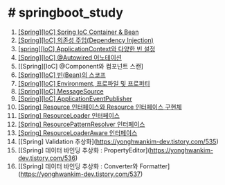 # # springboot_study

1. [\[Spring\]\[IoC\] Spring IoC Container & Bean](https://yonghwankim-dev.tistory.com/498)
2. [\[Spring\]\[IoC\] 의존성 주입(Dependency Injection)](https://yonghwankim-dev.tistory.com/501)
3. [\[spring\]\[IoC\] ApplicationContext와 다양한 빈 설정](https://yonghwankim-dev.tistory.com/509)
4. [\[Spring\]\[IoC\] @Autowired 어노테이션](https://yonghwankim-dev.tistory.com/512)
5. [\[Spring\]\[IoC\] @Component와 컴포넌트 스캔]
6. [\[Spring\]\[IoC\] 빈(Bean)의 스코프](https://yonghwankim-dev.tistory.com/513)
7. [\[Spring\]\[IoC\] Environment, 프로파일 및 프로퍼티](https://yonghwankim-dev.tistory.com/514)
8. [\[Spring\]\[IoC\] MessageSource](https://yonghwankim-dev.tistory.com/519)
9. [\[Spring\]\[IoC\] ApplicationEventPublisher](https://yonghwankim-dev.tistory.com/521)
10. [\[Spring\] Resource 인터페이스와 Resource 인터페이스 구현체](https://yonghwankim-dev.tistory.com/522)
11. [\[Spring\] ResourceLoader 인터페이스](https://yonghwankim-dev.tistory.com/524)
12. [\[Spring\] ResourcePatternResolver 인터페이스](https://yonghwankim-dev.tistory.com/525)
13. [\[Spring\] ResourceLoaderAware 인터페이스](https://yonghwankim-dev.tistory.com/526)
14. [\[Spring\] Validation 추상화\](https://yonghwankim-dev.tistory.com/535)
15. [\[Spring\] 데이터 바인딩 추상화 : PropertyEditor\](https://yonghwankim-dev.tistory.com/536)
16. [\[Spring\] 데이터 바인딩 추상화 : Converter와 Formatter\](https://yonghwankim-dev.tistory.com/537)






